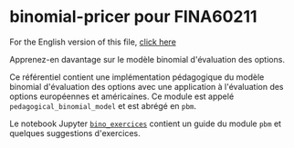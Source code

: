 # binomial-pricer pour FINA60211

For the English version of this file, [click here](README.md)

Apprenez-en davantage sur le modèle binomial d'évaluation des options.

Ce référentiel contient une implémentation pédagogique du modèle binomial d'évaluation des options avec une application à l'évaluation des options européennes et américaines. Ce module est appelé `pedagogical_binomial_model` et est abrégé en `pbm`.

Le notebook Jupyter [`bino_exercices`](bino_exercices.ipynb) contient un guide du module `pbm` et quelques suggestions d'exercices.